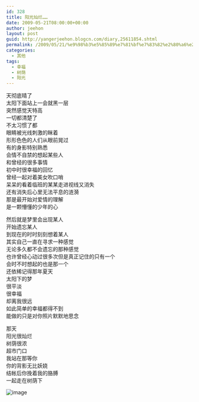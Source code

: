 ```yaml
---
id: 328
title: 阳光灿烂……
date: 2009-05-21T08:00:00+00:00
author: jeehon
layout: post
guid: http://yangerjeehon.blogcn.com/diary,25611854.shtml
permalink: /2009/05/21/%e9%98%b3%e5%85%89%e7%81%bf%e7%83%82%e2%80%a6%e2%80%a6/
categories:
  - 其他
tags:
  - 幸福
  - 树荫
  - 阳光
---
```

天彻底晴了  
太阳下面站上一会就黑一层  
突然感觉天特高  
一切都清楚了  
不太习惯了都  
眼睛被光线刺激的眯着  
形形色色的人们从眼前晃过  
有的身影特别熟悉  
会情不自禁的想起某些人  
和曾经的很多事情  
初中时很幸福的回忆  
曾经一起对着美女吹口哨  
呆呆的看着临班的某某走进视线又消失  
还有消失后心里无法平息的涟漪  
那是最开始对爱情的理解  
是一颗懵懂的少年的心

然后就是梦里会出现某人  
开始遗忘某人  
到现在的时时刻刻想着某人  
其实自己一直在寻求一种感觉  
无论多久都不会遗忘的那种感觉  
也许曾经心动过很多次但是真正记住的只有一个  
会时不时想起的也是那一个  
还依稀记得那年夏天  
太阳下的梦  
很平淡  
很幸福  
却离我很远  
如此简单的幸福都得不到  
能做的只是对你照片默默地思念

那天  
阳光很灿烂  
树荫很浓  
超市门口  
我站在那等你  
你的背影无比妖娆  
结帐后你挽着我的胳膊  
一起走在树荫下

<img src="http://hiphotos.baidu.com/wewe%E9%AB%98/pic/item/a4a71f0e78dd7c356159f355.jpg" alt="image" border="0" />